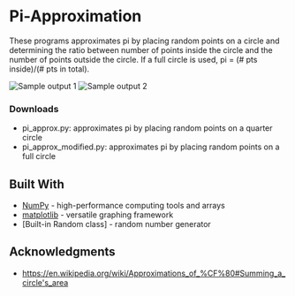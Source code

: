 # Pi-Approximation

These programs approximates pi by placing random points on a circle and determining the ratio between number of points inside the circle and the number of points outside the circle. If a full circle is used, pi = (# pts inside)/(# pts in total).

![Sample output 1](https://github.com/satvick16/pi-circle-approximation/blob/master/pi_sample_output.png?raw=true)
![Sample output 2](https://github.com/satvick16/pi-circle-approximation/blob/master/pi_modified_sample_output.png?raw=true)

### Downloads

* pi_approx.py: approximates pi by placing random points on a quarter circle
* pi_approx_modified.py: approximates pi by placing random points on a full circle

## Built With

* [NumPy](https://numpy.org/) - high-performance computing tools and arrays
* [matplotlib](https://matplotlib.org/) - versatile graphing framework
* [Built-in Random class] - random number generator

## Acknowledgments

* https://en.wikipedia.org/wiki/Approximations_of_%CF%80#Summing_a_circle's_area
